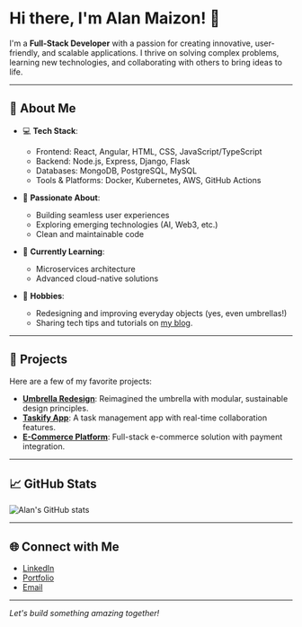 
<!--
**alanmaizon/alanmaizon** is a ✨ _special_ ✨ repository because its `README.md` (this file) appears on your GitHub profile.

Here are some ideas to get you started:

- 🔭 I’m currently working on ...
- 🌱 I’m currently learning ...
- 👯 I’m looking to collaborate on ...
- 🤔 I’m looking for help with ...
- 💬 Ask me about ...
- 📫 How to reach me: ...
- 😄 Pronouns: ...
- ⚡ Fun fact: ...
-->

# Hi there, I'm Alan Maizon! 👋  

I'm a **Full-Stack Developer** with a passion for creating innovative, user-friendly, and scalable applications. I thrive on solving complex problems, learning new technologies, and collaborating with others to bring ideas to life.

---

## 🌟 About Me
- 💻 **Tech Stack**:  
  - Frontend: React, Angular, HTML, CSS, JavaScript/TypeScript  
  - Backend: Node.js, Express, Django, Flask  
  - Databases: MongoDB, PostgreSQL, MySQL  
  - Tools & Platforms: Docker, Kubernetes, AWS, GitHub Actions  

- 🚀 **Passionate About**:  
  - Building seamless user experiences  
  - Exploring emerging technologies (AI, Web3, etc.)  
  - Clean and maintainable code  

- 🌱 **Currently Learning**:  
  - Microservices architecture  
  - Advanced cloud-native solutions  

- 🎨 **Hobbies**:  
  - Redesigning and improving everyday objects (yes, even umbrellas!)  
  - Sharing tech tips and tutorials on [my blog](#).  

---

## 💼 Projects  
Here are a few of my favorite projects:  
- [**Umbrella Redesign**](https://alanmaizon.github.io/umbrella/): Reimagined the umbrella with modular, sustainable design principles.  
- [**Taskify App**](#): A task management app with real-time collaboration features.  
- [**E-Commerce Platform**](#): Full-stack e-commerce solution with payment integration.  

---

## 📈 GitHub Stats  
![Alan's GitHub stats](https://github-readme-stats.vercel.app/api?username=AlanMaizon&show_icons=true&theme=radical)

---

## 🌐 Connect with Me  
- [LinkedIn](https://linkedin.com/in/alanmaizon)  
- [Portfolio](https://alanmaizon.com)  
- [Email](mailto:alanmaizon@hotmail.com)  

---

*Let's build something amazing together!*
